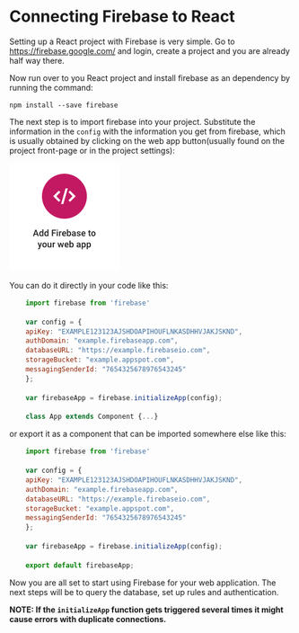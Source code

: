# Connecting Firebase to React

Setting up a React project with Firebase is very simple. Go to https://firebase.google.com/ and login, create a project and you are already half way there.

Now run over to you React project and install firebase as an dependency by running the command:  

    npm install --save firebase

The next step is to import firebase into your project. Substitute the information in the `config` with the information you get from firebase, which is usually obtained by clicking on the web app button(usually found on the project front-page or in the project settings):

![Firebase web app info](resources/add-to-webapp.png)

You can do it directly in your code like this:

```javascript  
    import firebase from 'firebase'

    var config = {
    apiKey: "EXAMPLE123123AJSHDOAPIHOUFLNKASDHHVJAKJSKND",
    authDomain: "example.firebaseapp.com",
    databaseURL: "https://example.firebaseio.com",
    storageBucket: "example.appspot.com",
    messagingSenderId: "7654325678976543245"
    };

    var firebaseApp = firebase.initializeApp(config);

    class App extends Component {...}
```

or export it as a component that can be imported somewhere else like this:

```javascript  
    import firebase from 'firebase'

    var config = {
    apiKey: "EXAMPLE123123AJSHDOAPIHOUFLNKASDHHVJAKJSKND",
    authDomain: "example.firebaseapp.com",
    databaseURL: "https://example.firebaseio.com",
    storageBucket: "example.appspot.com",
    messagingSenderId: "7654325678976543245"
    };

    var firebaseApp = firebase.initializeApp(config);

    export default firebaseApp;
```

Now you are all set to start using Firebase for your web application. The next steps will be to query the database, set up rules and authentication.

**NOTE: If the `initializeApp` function gets triggered several times it might cause errors with duplicate connections.** 

